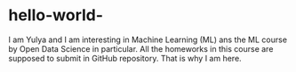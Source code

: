 # hello-world-

I am Yulya and I am interesting in Machine Learning (ML) ans the ML course by Open Data Science in particular.
All the homeworks in this course are supposed to submit in GitHub repository. That is why I am here.
